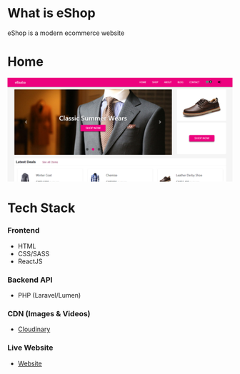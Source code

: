 # What is eShop
eShop is a modern ecommerce website
# Home
![Home](public/src/media/images/homepage.png)
# Tech Stack
### Frontend
  - HTML
  - CSS/SASS
  - ReactJS

### Backend API
  - PHP (Laravel/Lumen)
### CDN (Images & Videos)
  - [Cloudinary](https://cloudinary.com)
### Live Website
  - [Website](https://ebaaba.xyz)
